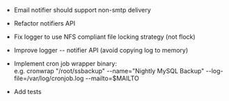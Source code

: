 
- Email notifier should support non-smtp delivery

- Refactor notifiers API

- Fix logger to use NFS compliant file locking strategy (not flock)

- Improve logger -- notifier API (avoid copying log to memory)

- Implement cron job wrapper binary:  
  e.g. cronwrap "/root/ssbackup" --name="Nightly MySQL Backup" --log-file=/var/log/cronjob.log --mailto=$MAILTO
  
- Add tests
